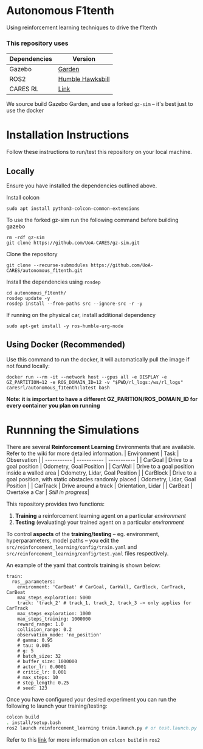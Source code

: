 # Autonomous F1tenth
Using reinforcement learning techniques to drive the f1tenth

### This repository uses
| Dependencies | Version |
| ----------- | ----------- |
| Gazebo | [Garden](https://gazebosim.org/docs/garden/install_ubuntu_src) |
| ROS2 | [Humble Hawksbill](https://docs.ros.org/en/humble/Installation.html) |
| CARES RL |[Link](https://github.com/UoA-CARES/cares_reinforcement_learning) |

We source build Gazebo Garden, and use a forked `gz-sim` – it's best just to use the docker

# Installation Instructions
Follow these instructions to run/test this repository on your local machine.

## Locally
Ensure you have installed the dependencies outlined above.

Install colcon
```
sudo apt install python3-colcon-common-extensions
```

To use the forked gz-sim run the following command before building gazebo
```
rm -rdf gz-sim
git clone https://github.com/UoA-CARES/gz-sim.git
```

Clone the repository
```
git clone --recurse-submodules https://github.com/UoA-CARES/autonomous_f1tenth.git
```

Install the dependencies using `rosdep`
```
cd autonomous_f1tenth/
rosdep update -y
rosdep install --from-paths src --ignore-src -r -y
```

If running on the physical car, install additional dependency
```
sudo apt-get install -y ros-humble-urg-node
```

## Using Docker (Recommended)

Use this command to run the docker, it will automatically pull the image if not found locally:
```
docker run --rm -it --network host --gpus all -e DISPLAY -e GZ_PARTITION=12 -e ROS_DOMAIN_ID=12 -v "$PWD/rl_logs:/ws/rl_logs" caresrl/autonomous_f1tenth:latest bash
```
**Note: it is important to have a different GZ_PARITION/ROS_DOMAIN_ID for every container you plan on running**

# Runnning the Simulations
There are several **Reinforcement Learning** Environments that are available. Refer to the wiki for more detailed information.
| Environment      | Task | Observation |
| ----------- | ----------- | ----------- |
| CarGoal      | Drive to a goal position       | Odometry, Goal Position |
| CarWall   | Drive to a goal position inside a walled area | Odometry, Lidar, Goal Position |
| CarBlock   | Drive to a goal position, with static obstacles randomly placed | Odometry, Lidar, Goal Position |
| CarTrack   | Drive around a track | Orientation, Lidar |
| CarBeat   | Overtake a Car | _Still in progress_|

This repository provides two functions:
1. **Training** a reinforcement learning agent on a particular _environment_
2. **Testing** (evaluating) your trained agent on a particular _environment_

To control **aspects** of the **training/testing** – eg. environment, hyperparameters, model paths – you edit the `src/reinforcement_learning/config/train.yaml` and `src/reinforcement_learning/config/test.yaml` files respectively.

An example of the yaml that controls training is shown below:
```
train:
  ros__parameters:
    environment: 'CarBeat' # CarGoal, CarWall, CarBlock, CarTrack, CarBeat
    max_steps_exploration: 5000
    track: 'track_2' # track_1, track_2, track_3 -> only applies for CarTrack
    max_steps_exploration: 1000
    max_steps_training: 1000000
    reward_range: 1.0
    collision_range: 0.2
    observation_mode: 'no_position'
    # gamma: 0.95
    # tau: 0.005
    # g: 5
    # batch_size: 32
    # buffer_size: 1000000
    # actor_lr: 0.0001
    # critic_lr: 0.001
    # max_steps: 10
    # step_length: 0.25
    # seed: 123
```

Once you have configured your desired experiment you can run the following to launch your training/testing:
```bash
colcon build
. install/setup.bash
ros2 launch reinforcement_learning train.launch.py # or test.launch.py if you were testing your agents
```
Refer to this [link](https://docs.ros.org/en/foxy/Tutorials/Beginner-Client-Libraries/Colcon-Tutorial.html) for more information on `colcon build` in `ros2`
